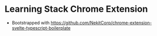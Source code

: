 # Learning Stack Chrome Extension

- Bootstrapped with https://github.com/NekitCorp/chrome-extension-svelte-typescript-boilerplate
